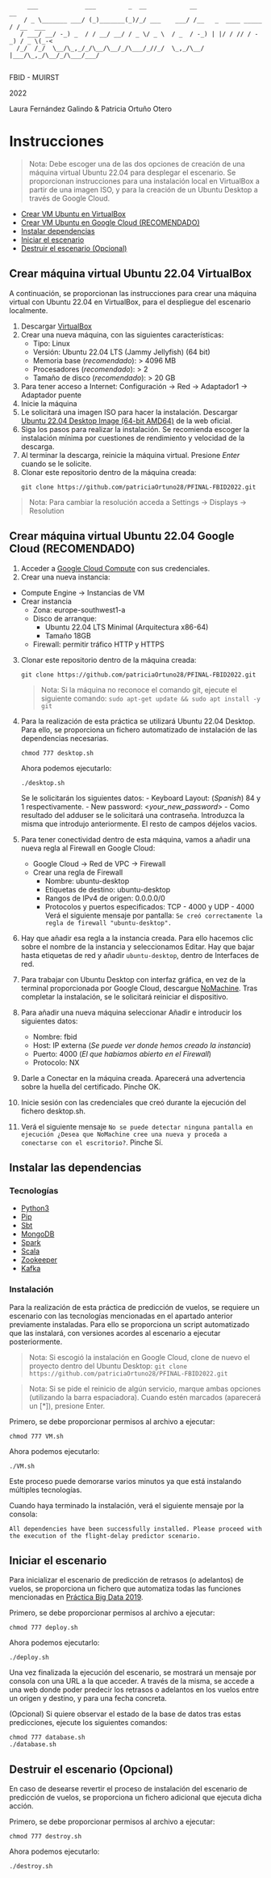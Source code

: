 ~~~

     ___             ___         _  __            __                    __       
    / _ \_______ ___/ (_)_______(_)/_/ ___    ___/ /__   _  ____ _____ / /__  ___
   / ___/ __/ -_) _  / / __/ __/ / _ \/ _ \  / _  / -_) | |/ / // / -_) / _ \(_-<
  /_/  /_/  \__/\_,_/_/\__/\__/_/\___/_//_/  \_,_/\__/  |___/\_,_/\__/_/\___/___/
                                                                               

~~~
FBID - MUIRST

2022

Laura Fernández Galindo & Patricia Ortuño Otero

# Instrucciones

> Nota: Debe escoger una de las dos opciones de creación de una máquina virtual Ubuntu 22.04 para desplegar el escenario. Se proporcionan instrucciones para una instalación local en VirtualBox a partir de una imagen ISO, y para la creación de un Ubuntu Desktop a través de Google Cloud.

- [Crear VM Ubuntu en VirtualBox](#crearvmlocal)
- [Crear VM Ubuntu en Google Cloud (RECOMENDADO)](#crearvm)
- [Instalar dependencias](#dependencias)
- [Iniciar el escenario](#deploy)
- [Destruir el escenario (Opcional)](#destroy)

## Crear máquina virtual Ubuntu 22.04 VirtualBox <a name="crearvmlocal"></a>

A continuación, se proporcionan las instrucciones para crear una máquina virtual con Ubuntu 22.04 en VirtualBox, para el despliegue del escenario localmente.

1. Descargar [VirtualBox](https://www.virtualbox.org/wiki/Downloads)
2. Crear una nueva máquina, con las siguientes características:
     - Tipo: Linux
     - Versión: Ubuntu 22.04 LTS (Jammy Jellyfish) (64 bit)
     - Memoria base (*recomendado*): > 4096 MB
     - Procesadores (*recomendado*): > 2
     - Tamaño de disco (*recomendado*): > 20 GB
3. Para tener acceso a Internet: Configuración -> Red -> Adaptador1 -> Adaptador puente
4. Inicie la máquina
5. Le solicitará una imagen ISO para hacer la instalación. Descargar [Ubuntu 22.04 Desktop Image (64-bit AMD64)](https://releases.ubuntu.com/22.04/) de la web oficial.
6. Siga los pasos para realizar la instalación. Se recomienda escoger la instalación mínima por cuestiones de rendimiento y velocidad de la descarga.
7. Al terminar la descarga, reinicie la máquina virtual. Presione *Enter* cuando se le solicite.
8. Clonar este repositorio dentro de la máquina creada:
     ```console
     git clone https://github.com/patriciaOrtuno28/PFINAL-FBID2022.git
     ```

> Nota: Para cambiar la resolución acceda a Settings -> Displays -> Resolution

## Crear máquina virtual Ubuntu 22.04 Google Cloud (RECOMENDADO) <a name="crearvm"></a>

1. Acceder a [Google Cloud Compute](https://console.cloud.google.com/compute) con sus credenciales.
2. Crear una nueva instancia:
  - Compute Engine -> Instancias de VM
  - Crear instancia
    - Zona: europe-southwest1-a
    - Disco de arranque:
      - Ubuntu 22.04 LTS Minimal (Arquitectura x86-64)
      - Tamaño 18GB
    - Firewall: permitir tráfico HTTP y HTTPS
3. Clonar este repositorio dentro de la máquina creada:
     ```console
     git clone https://github.com/patriciaOrtuno28/PFINAL-FBID2022.git
     ```
     > Nota: Si la máquina no reconoce el comando git, ejecute el siguiente comando: `sudo apt-get update && sudo apt install -y git`
     
4. Para la realización de esta práctica se utilizará Ubuntu 22.04 Desktop. Para ello, se proporciona un fichero automatizado de instalación de las dependencias necesarias.

     ```console
     chmod 777 desktop.sh
     ```
     Ahora podemos ejecutarlo:
     ```console
     ./desktop.sh
     ```
     
     Se le solicitarán los siguientes datos:
          - Keyboard Layout: (*Spanish*) 84 y 1 respectivamente.
          - New password: <*your_new_password*>
          - Como resultado del adduser se le solicitará una contraseña. Introduzca la misma que introdujo anteriormente. El resto de campos déjelos vacios.

5. Para tener conectividad dentro de esta máquina, vamos a añadir una nueva regla al Firewall en Google Cloud:
     - Google Cloud -> Red de VPC -> Firewall
     - Crear una regla de Firewall
          - Nombre: ubuntu-desktop
          - Etiquetas de destino: ubuntu-desktop
          - Rangos de IPv4 de origen: 0.0.0.0/0
          - Protocolos y puertos especificados: TCP - 4000 y UDP - 4000
     Verá el siguiente mensaje por pantalla: `Se creó correctamente la regla de firewall "ubuntu-desktop".`
6. Hay que añadir esa regla a la instancia creada. Para ello hacemos clic sobre el nombre de la instancia y seleccionamos Editar. Hay que bajar hasta etiquetas de red y añadir `ubuntu-desktop`, dentro de Interfaces de red.

7. Para trabajar con Ubuntu Desktop con interfaz gráfica, en vez de la terminal proporcionada por Google Cloud, descargue [NoMachine](https://downloads.nomachine.com/es/). Tras completar la instalación, se le solicitará reiniciar el dispositivo.
8. Para añadir una nueva máquina seleccionar Añadir e introducir los siguientes datos:
     - Nombre: fbid
     - Host: IP externa (*Se puede ver donde hemos creado la instancia*)
     - Puerto: 4000 (*El que habíamos abierto en el Firewall*)
     - Protocolo: NX
9. Darle a Conectar en la máquina creada. Aparecerá una advertencia sobre la huella del certificado. Pinche OK.
10. Inicie sesión con las credenciales que creó durante la ejecución del fichero desktop.sh.
11. Verá el siguiente mensaje `No se puede detectar ninguna pantalla en ejecución ¿Desea que NoMachine cree una nueva y proceda a conectarse con el escritorio?`. Pinche Sí.

## Instalar las dependencias <a name="dependencias"></a>
### Tecnologías
- [Python3](https://es.wikipedia.org/wiki/Python)
- [Pip](https://es.wikipedia.org/wiki/Pip_(administrador_de_paquetes))
- [Sbt](https://en.wikipedia.org/wiki/Sbt_(software))
- [MongoDB](https://www.mongodb.com/)
- [Spark](https://spark.apache.org/)
- [Scala](https://www.scala-lang.org/)
- [Zookeeper](https://zookeeper.apache.org/)
- [Kafka](https://kafka.apache.org/)

### Instalación
Para la realización de esta práctica de predicción de vuelos, se requiere un escenario con las tecnologías mencionadas en el apartado anterior previamente instaladas. Para ello se proporciona un script automatizado que las instalará, con versiones acordes al escenario a ejecutar posteriormente.

> Nota: Si escogió la instalación en Google Cloud, clone de nuevo el proyecto dentro del Ubuntu Desktop: `git clone https://github.com/patriciaOrtuno28/PFINAL-FBID2022.git`

> Nota: Si se pide el reinicio de algún servicio, marque ambas opciones (utilizando la barra espaciadora). Cuando estén marcados (aparecerá un [*]), presione Enter.

Primero, se debe proporcionar permisos al archivo a ejecutar:
```console
chmod 777 VM.sh
```
Ahora podemos ejecutarlo:
```console
./VM.sh
```
Este proceso puede demorarse varios minutos ya que está instalando múltiples tecnologías.

Cuando haya terminado la instalación, verá el siguiente mensaje por la consola:
```
All dependencies have been successfully installed. Please proceed with the execution of the flight-delay predictor scenario.
```

## Iniciar el escenario <a name="deploy"></a>
Para inicializar el escenario de predicción de retrasos (o adelantos) de vuelos, se proporciona un fichero que automatiza todas las funciones mencionadas en [Práctica Big Data 2019](https://github.com/ging/practica_big_data_2019).

Primero, se debe proporcionar permisos al archivo a ejecutar:
```console
chmod 777 deploy.sh
```
Ahora podemos ejecutarlo:
```console
./deploy.sh
```

Una vez finalizada la ejecución del escenario, se mostrará un mensaje por consola con una URL a la que acceder. A través de la misma, se accede a una web donde poder predecir los retrasos o adelantos en los vuelos entre un origen y destino, y para una fecha concreta.

(Opcional) Si quiere observar el estado de la base de datos tras estas predicciones, ejecute los siguientes comandos:
```console
chmod 777 database.sh
./database.sh
```

## Destruir el escenario (Opcional) <a name="destroy"></a>
En caso de desearse revertir el proceso de instalación del escenario de predicción de vuelos, se proporciona un fichero adicional que ejecuta dicha acción.

Primero, se debe proporcionar permisos al archivo a ejecutar:
```console
chmod 777 destroy.sh
```
Ahora podemos ejecutarlo:
```console
./destroy.sh
```
